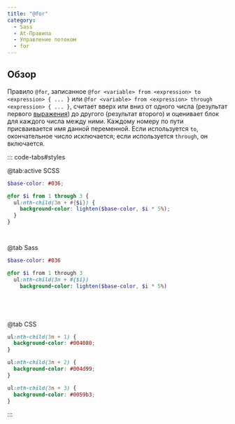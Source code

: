 ```yaml
---
title: "@for"
category:
  - Sass
  - At-Правила
  - Управление потоком
  - for
---
```


## Обзор

Правило `@for`, записанное `@for <variable> from <expression> to <expression> { ... }` или `@for <variable> from <expression> through <expression> { ... }`, считает вверх или вниз от одного числа (результат первого [выражения](../../syntax/structure#expressions)) до другого (результат второго) и оценивает блок для каждого числа между ними. Каждому номеру по пути присваивается имя данной переменной. Если используется `to`, окончательное число исключается; если используется `through`, он включается.

::: code-tabs#styles

@tab:active SCSS

```scss
$base-color: #036;

@for $i from 1 through 3 {
  ul:nth-child(3n + #{$i}) {
    background-color: lighten($base-color, $i * 5%);
  }
}




```

@tab Sass

```sass
$base-color: #036

@for $i from 1 through 3
  ul:nth-child(3n + #{$i})
    background-color: lighten($base-color, $i * 5%)






```

@tab CSS

```css
ul:nth-child(3n + 1) {
  background-color: #004080;
}

ul:nth-child(3n + 2) {
  background-color: #004d99;
}

ul:nth-child(3n + 3) {
  background-color: #0059b3;
}
```

:::
